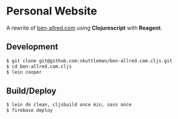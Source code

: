 # Personal Website

A rewrite of [ben-allred.com](https://www.ben-allred.com) using **Clojurescript** with **Reagent**.

## Development

```bash
$ git clone git@github.com:skuttleman/ben-allred.com.cljs.git
$ cd ben-allred.com.cljs
$ lein cooper
```

## Build/Deploy

```bash
$ lein do clean, cljsbuild once min, sass once
$ firebase deploy
```

